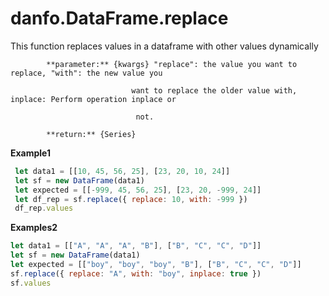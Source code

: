 # danfo.DataFrame.replace

This function replaces values in a dataframe with other values dynamically

            **parameter:** {kwargs} "replace": the value you want to replace, "with": the new value you      

                               want to replace the older value with, inplace: Perform operation inplace or      

                                not.

            **return:** {Series}

**Example1**

```javascript
 let data1 = [[10, 45, 56, 25], [23, 20, 10, 24]]
 let sf = new DataFrame(data1)
 let expected = [[-999, 45, 56, 25], [23, 20, -999, 24]]
 let df_rep = sf.replace({ replace: 10, with: -999 })
 df_rep.values
```

**Examples2**

```javascript
let data1 = [["A", "A", "A", "B"], ["B", "C", "C", "D"]]
let sf = new DataFrame(data1)
let expected = [["boy", "boy", "boy", "B"], ["B", "C", "C", "D"]]
sf.replace({ replace: "A", with: "boy", inplace: true })
sf.values
```

